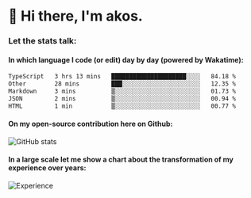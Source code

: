 # 👋 Hi there, I'm akos. 


### Let the stats talk:


#### In which language I code (or edit) day by day (powered by Wakatime): 

<!--START_SECTION:waka-->

```txt
TypeScript   3 hrs 13 mins   █████████████████████░░░░   84.18 %
Other        28 mins         ███░░░░░░░░░░░░░░░░░░░░░░   12.35 %
Markdown     3 mins          ▒░░░░░░░░░░░░░░░░░░░░░░░░   01.73 %
JSON         2 mins          ▒░░░░░░░░░░░░░░░░░░░░░░░░   00.94 %
HTML         1 min           ▒░░░░░░░░░░░░░░░░░░░░░░░░   00.77 %
```

<!--END_SECTION:waka-->

#### On my open-source contribution here on Github:
 
![GitHub stats](https://github-readme-stats.vercel.app/api?username=akosbalasko)

#### In a large scale let me show a chart about the transformation of my experience over years:   

![Experience](https://cr-skills-chart-widget.azurewebsites.net/api/api?username=akosbalasko)
